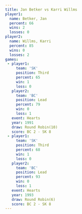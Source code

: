 ```yaml
---
title: Jan Betker vs Karri Willms
player1:             
  name: Betker, Jan  
  percent: 66        
  wins: 2            
  losses: 0          
player2:             
  name: Willms, Karri
  percent: 85        
  wins: 0            
  losses: 2          
games:
 - player1:         
     team: 'SK'     
     position: Third
     percent: 65    
     win: 1         
     loss: 0        
   player2:        
     team: 'BC'    
     position: Lead
     percent: 79   
     win: 0        
     loss: 1       
   event: Hearts        
   year: 1991           
   draw: Round Robin(10)
   score: BC 2 - SK 8   
 - player1:         
     team: 'SK'     
     position: Third
     percent: 68    
     win: 1         
     loss: 0        
   player2:        
     team: 'BC'    
     position: Lead
     percent: 93   
     win: 0        
     loss: 1       
   event: Hearts       
   year: 1993          
   draw: Round Robin(6)
   score: BC 2 - SK 8  
---
```

